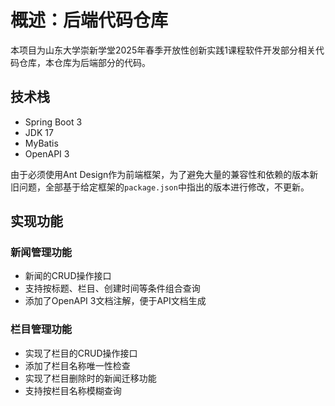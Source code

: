 # 概述：后端代码仓库

本项目为山东大学崇新学堂2025年春季开放性创新实践1课程软件开发部分相关代码仓库，本仓库为后端部分的代码。

## 技术栈

- Spring Boot 3
- JDK 17
- MyBatis
- OpenAPI 3

由于必须使用Ant Design作为前端框架，为了避免大量的兼容性和依赖的版本新旧问题，全部基于给定框架的`package.json`中指出的版本进行修改，不更新。

## 实现功能

### 新闻管理功能

- 新闻的CRUD操作接口
- 支持按标题、栏目、创建时间等条件组合查询
- 添加了OpenAPI 3文档注解，便于API文档生成

### 栏目管理功能

- 实现了栏目的CRUD操作接口
- 添加了栏目名称唯一性检查
- 实现了栏目删除时的新闻迁移功能
- 支持按栏目名称模糊查询
